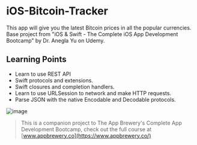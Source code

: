 # iOS-Bitcoin-Tracker
This app will give you the latest Bitcoin prices in all the popular currencies. Base project from "iOS &amp; Swift - The Complete iOS App Development Bootcamp" by Dr. Anegla Yu on Udemy.

## Learning Points

* Learn to use REST API
* Swift protocols and extensions. 
* Swift closures and completion handlers.
* Learn to use URLSession to network and make HTTP requests.
* Parse JSON with the native Encodable and Decodable protocols.

![image](https://github.com/avneetsekhoncs/iOS-Bitcoin-Tracker/assets/47070969/bc431387-5420-4059-a6c9-97e8b013f3e1)


>This is a companion project to The App Brewery's Complete App Development Bootcamp, check out the full course at [www.appbrewery.co](https://www.appbrewery.co/)
